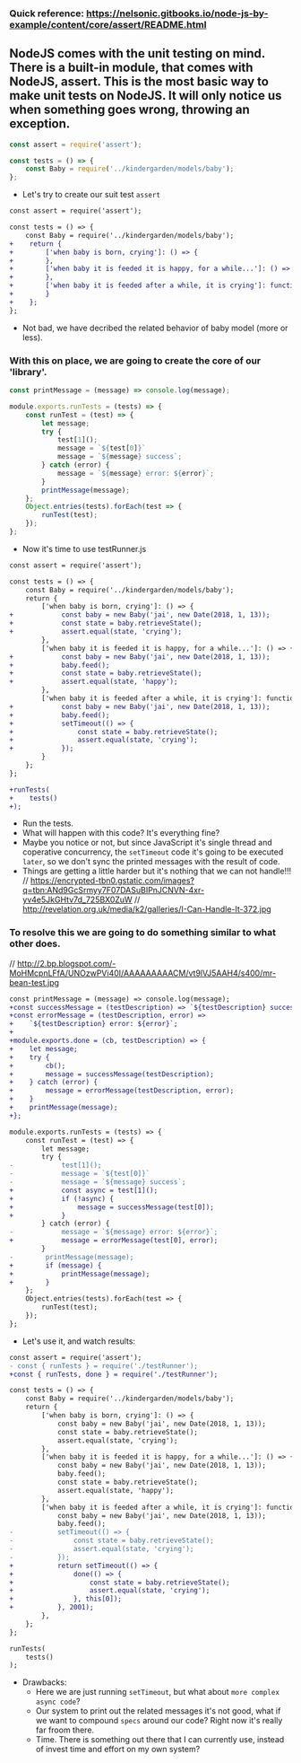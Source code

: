 ### Quick reference: https://nelsonic.gitbooks.io/node-js-by-example/content/core/assert/README.html

## NodeJS comes with the unit testing on mind. There is a built-in module, that comes with NodeJS, assert. This is the most basic way to make unit tests on NodeJS. It will only notice us when something goes wrong, throwing an exception.

```javascript
const assert = require('assert'); 

const tests = () => {
    const Baby = require('../kindergarden/models/baby');
};
```

* Let's try to create our suit test `assert`

```diff
const assert = require('assert');

const tests = () => {
    const Baby = require('../kindergarden/models/baby');
+    return {
+        ['when baby is born, crying']: () => {
+        },
+        ['when baby it is feeded it is happy, for a while...']: () => {
+        },
+        ['when baby it is feeded after a while, it is crying']: function () {
+        }
+    };
};
```
* Not bad, we have decribed the related behavior of baby model (more or less).

### With this on place, we are going to create the core of our 'library'.

```javascript testRunner.js
const printMessage = (message) => console.log(message);

module.exports.runTests = (tests) => {
    const runTest = (test) => {
        let message;
        try {
            test[1]();
            message = `${test[0]}`
            message = `${message} success`;
        } catch (error) {
            message = `${message} error: ${error}`;
        }
        printMessage(message);
    };
    Object.entries(tests).forEach(test => {
        runTest(test);
    });
};

```
* Now it's time to use testRunner.js

```diff
const assert = require('assert');

const tests = () => {
    const Baby = require('../kindergarden/models/baby');
    return {
        ['when baby is born, crying']: () => {
+            const baby = new Baby('jai', new Date(2018, 1, 13));
+            const state = baby.retrieveState();
+            assert.equal(state, 'crying');
        },
        ['when baby it is feeded it is happy, for a while...']: () => {
+            const baby = new Baby('jai', new Date(2018, 1, 13));
+            baby.feed();
+            const state = baby.retrieveState();
+            assert.equal(state, 'happy');
        },
        ['when baby it is feeded after a while, it is crying']: function () {
+            const baby = new Baby('jai', new Date(2018, 1, 13));
+            baby.feed();
+            setTimeout(() => {
+                const state = baby.retrieveState();
+                assert.equal(state, 'crying');
+            });
        }
    };
};

+runTests(
+    tests()
+);

```

* Run the tests.
* What will happen with this code? It's everything fine?
* Maybe you notice or not, but since JavaScript it's single thread and coperative concurrency, the `setTimeout` code it's going to be executed `later`, so we don't sync the printed messages with the result of code.
* Things are getting a little harder but it's nothing that we can not handle!!! 
// https://encrypted-tbn0.gstatic.com/images?q=tbn:ANd9GcSrmyy7F07DASuBIPnJCNVN-4xr-yv4e5JkGHtv7d_725BX0ZuW
// http://revelation.org.uk/media/k2/galleries/I-Can-Handle-It-372.jpg

### To resolve this we are going to do something similar to what other does.
// http://2.bp.blogspot.com/-MoHMcpnLFfA/UNOzwPVi40I/AAAAAAAAACM/vt9lVJ5AAH4/s400/mr-bean-test.jpg

```diff testRunner.js
const printMessage = (message) => console.log(message);
+const successMessage = (testDescription) => `${testDescription} success`;
+const errorMessage = (testDescription, error) =>
+    `${testDescription} error: ${error}`;
+
+module.exports.done = (cb, testDescription) => {
+    let message;
+    try {
+        cb();
+        message = successMessage(testDescription);
+    } catch (error) {
+        message = errorMessage(testDescription, error);
+    }
+    printMessage(message);
+};

module.exports.runTests = (tests) => {
    const runTest = (test) => {
        let message;
        try {
-            test[1]();
-            message = `${test[0]}`
-            message = `${message} success`;
+            const async = test[1]();
+            if (!async) {
+                message = successMessage(test[0]);
+            }
        } catch (error) {
-            message = `${message} error: ${error}`;
+            message = errorMessage(test[0], error);
        }
-        printMessage(message);
+        if (message) {
+            printMessage(message);
+        }
    };
    Object.entries(tests).forEach(test => {
        runTest(test);
    });
};
```

* Let's use it, and watch results:

```diff
const assert = require('assert');
- const { runTests } = require('./testRunner');
+const { runTests, done } = require('./testRunner');

const tests = () => {
    const Baby = require('../kindergarden/models/baby');
    return {
        ['when baby is born, crying']: () => {
            const baby = new Baby('jai', new Date(2018, 1, 13));
            const state = baby.retrieveState();
            assert.equal(state, 'crying');
        },
        ['when baby it is feeded it is happy, for a while...']: () => {
            const baby = new Baby('jai', new Date(2018, 1, 13));
            baby.feed();
            const state = baby.retrieveState();
            assert.equal(state, 'happy');
        },
        ['when baby it is feeded after a while, it is crying']: function () {
            const baby = new Baby('jai', new Date(2018, 1, 13));
            baby.feed();
-           setTimeout(() => {
-               const state = baby.retrieveState();
-               assert.equal(state, 'crying');
-           });
+           return setTimeout(() => {
+               done(() => {
+                   const state = baby.retrieveState();
+                   assert.equal(state, 'crying');
+               }, this[0]);
+           }, 2001);
        },
    };
};

runTests(
    tests()
);

```

* Drawbacks:
    * Here we are just running `setTimeout`, but what about `more complex async code`?
    * Our system to print out the related messages it's not good, what if we want to compound `specs` around our code? Right now it's really far froom there.
    * Time. There is something out there that I can currently use, instead of invest time and effort on my own system?
